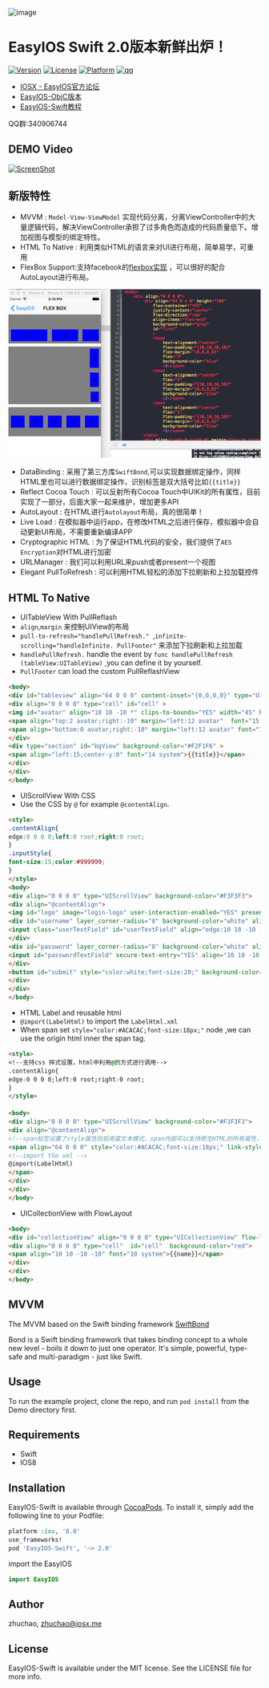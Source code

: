 
![image](https://raw.githubusercontent.com/zhuchaowe/EasyIOS/gh-pages/images/logo.png)

EasyIOS Swift 2.0版本新鲜出炉！ 
=======

[![Version](https://img.shields.io/cocoapods/v/EasyIOS-Swift.svg?style=flat)](http://cocoapods.org/pods/EasyIOS-Swift)
[![License](https://img.shields.io/cocoapods/l/EasyIOS-Swift.svg?style=flat)](http://cocoapods.org/pods/EasyIOS-Swift)
[![Platform](https://img.shields.io/cocoapods/p/EasyIOS-Swift.svg?style=flat)](http://cocoapods.org/pods/EasyIOS-Swift)
[![qq](http://img.shields.io/badge/QQ%E7%BE%A4-340906744-green.svg)](http://shang.qq.com/wpa/qunwpa?idkey=562d002e275a8199081313b00580fb7111a4faf694216a239064d29f5238bc91)

* [IOSX - EasyIOS官方论坛](http://www.iosx.me)
* [EasyIOS-ObjC版本](https://github.com/zhuchaowe/EasyIOS)
* [EasyIOS-Swift教程](http://zhuchaowe.gitbooks.io/easyios-swift/content/)

QQ群:340906744

## DEMO Video
[![ScreenShot](http://g3.tdimg.com/0d239f40817111df0dfe941cbc6f9d5e/b0_2.jpg)](http://www.tudou.com/v/aWwPwUhdt5E/&rpid=6059352&resourceId=6059352_04_05_99/v.swf)

## 新版特性

* MVVM : `Model-View-ViewModel` 实现代码分离，分离ViewController中的大量逻辑代码，解决ViewController承担了过多角色而造成的代码质量低下。增加视图与模型的绑定特性。 
* HTML To Native : 利用类似HTML的语言来对UI进行布局，简单易学，可重用
* FlexBox Support:支持facebook的[flexbox实现](https://github.com/facebook/css-layout) ，可以很好的配合AutoLayout进行布局。

![flexBox](flexbox.png)


* DataBinding : 采用了第三方库`SwiftBond`,可以实现数据绑定操作，同样HTML里也可以进行数据绑定操作，识别标签是双大括号比如`{{title}}`
* Reflect Cocoa Touch : 可以反射所有Cocoa Touch中UIKit的所有属性，目前实现了一部分，后面大家一起来维护，增加更多API
* AutoLayout : 在HTML进行`Autolayout`布局，真的很简单！
* Live Load : 在模拟器中运行app，在修改HTML之后进行保存，模拟器中会自动更新UI布局，不需要重新编译APP
* Cryptographic HTML : 为了保证HTML代码的安全，我们提供了`AES Encryption`对HTML进行加密
* URLManager : 我们可以利用URL来push或者present一个视图
* Elegant PullToRefresh : 可以利用HTML轻松的添加下拉刷新和上拉加载控件

## HTML To Native

* UITableView With PullReflash
* `align`,`margin` 来控制UIView的布局
* `pull-to-refresh="handlePullRefresh." `,`infinite-scrolling="handleInfinite. PullFooter"` 来添加下拉刷新和上拉加载
* `handlePullRefresh.` handle the event by `func handlePullRefresh (tableView:UITableView)` ,you can define it by yourself.
* `PullFooter` can load the custom PullReflashView 

```HTML
<body>
<div id="tableview" align="64 0 0 0" content-inset="{0,0,0,0}" type="UITableView"  estimated-row-height="100"  separator-style="None" pull-to-refresh="handlePullRefresh." infinite-scrolling="handleInfinite. PullFooter">
<div align="0 0 0 0" type="cell" id="cell" >
<img id="avatar" align="10 10 -10 *" clips-to-bounds="YES" width="45" height="45" layer_corner-radius="5" src="{{srcUrl}}" />
<span align="top:2 avatar;right:-10" margin="left:12 avatar"  font="15 system" id="title">{{title}}</span>
<span align="bottom:0 avatar;right:-10" margin="left:12 avatar" font="13 system" text-color="#ACACAC" id="subTitle" style="color:#ACACAC;" link-style="color:green;" >{{subTitle}}</span>
</div>
<div type="section" id="bgView" background-color="#F2F1F6" >
<span align="left:15;center-y:0" font="14 system">{{title}}</span>
</div>
</div>
</body>
```

* UIScrollView With CSS
* Use the CSS by `@` for example `@contentAlign`.

```HTML
<style>
.contentAlign{
edge:0 0 0 0;left:0 root;right:0 root;
}
.inputStyle{
font-size:15;color:#999999;
}
</style>
<body>
<div align="0 0 0 0" type="UIScrollView" background-color="#F3F3F3">
<div align="@contentAlign">
<img id="logo" image="login-logo" user-interaction-enabled="YES" present="demo://login" align="center-x:0;top:110;"/>
<div id="username" layer_corner-radius="8" background-color="white" align="* 15 * -15" margin="top:30 logo" height="45">
<input class="userTextField" id="userTextField" align="edge:10 10 -10 -10;" placeholder-style="@inputStyle" keyboard-type="EmailAddress" style="@inputStyle" placeholder="上面的logo可以被点击"/>
</div>
<div id="password" layer_corner-radius="8" background-color="white" align="* 15 * -15" margin="top:13 username" height="45">
<input id="passwordTextField" secure-text-entry="YES" align="10 10 -10 -10" placeholder="密码" placeholder-style="@inputStyle" style="@inputStyle" />
</div>
<button id="submit" style="color:white;font-size:20;" background-color="#3FBCFB" align="* 15 -10 -15" margin="top:25 password" height="45" layer_corner-radius="8" onEvent="touch-up-inside:login">登陆</button>
</div>
</div>
</body>
```

* HTML Label and reusable html
* `@import(LabelHtml)` to import the `LabelHtml.xml` 
*  When span set `style="color:#ACACAC;font-size:18px;"` node ,we can use the origin html inner the span tag.

```HTML
<style>
<!--支持css 样式设置，html中利用@的方式进行调用-->
.contentAlign{
edge:0 0 0 0;left:0 root;right:0 root;
}
</style>

<body>
<div align="0 0 0 0" type="UIScrollView" background-color="#F3F3F3">
<div align="@contentAlign">
<!--span标签设置了style属性则启用富文本模式，span内部可以支持原生HTML的所有属性，具体请看LabelHtml.xml文件-->
<span align="64 0 0 0" style="color:#ACACAC;font-size:18px;" link-style="color:green;" number-of-lines="0">
<!--import the xml -->
@import(LabelHtml)
</span>
</div>
</div>
</body>
```


* UICollectionView with FlowLayout

```HTML
<body>
<div id="collectionView" align="0 0 0 0" type="UICollectionView" flow-layout="scroll-direction:Vertical;item-size:{300,50};section-inset:{3,3,0,3};minimum-interitem-spacing:3;minimum-line-spacing:3" content-inset="{64,0,0,0}" background-color="white" pull-to-refresh="handlePullRefresh." infinite-scrolling="handleInfinite.">
<div align="0 0 0 0" type="cell"  id="cell"  background-color="red">
<span align="10 10 -10 -10" font="10 system">{{name}}</span>
</div>
</div>
</body>
```


## MVVM

The MVVM based on the Swift binding framework [SwiftBond](https://github.com/SwiftBond/Bond)

Bond is a Swift binding framework that takes binding concept to a whole new level - boils it down to just one operator. It's simple, powerful, type-safe and multi-paradigm - just like Swift.


## Usage

To run the example project, clone the repo, and run `pod install` from the Demo directory first.

## Requirements

* Swift
* IOS8

## Installation

EasyIOS-Swift is available through [CocoaPods](http://cocoapods.org). To install
it, simply add the following line to your Podfile:

```ruby
platform :ios, '8.0'
use_frameworks!
pod 'EasyIOS-Swift', '~> 2.0'
```

import the EasyIOS

```swift
import EasyIOS
```
## Author

zhuchao, zhuchao@iosx.me

## License

EasyIOS-Swift is available under the MIT license. See the LICENSE file for more info.
